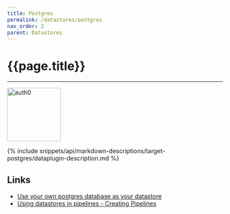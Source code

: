 ```yaml
---
title: Postgres
permalink: /datastores/postgres
nav_order: 2
parent: Datastores
---
```


# {{page.title}}

---

<img src="{{site.baseurl}}/assets/datastore_images/target-postgres.png" width="125" alt="auth0">

{% include snippets/api/markdown-descriptions/target-postgres/dataplugin-description.md %}

## Links

- [Use your own postgres database as your datastore]({{site.baseurl}}/datastores/default-datastore)
- [Using datastores in pipelines - Creating Pipelines]({{site.baseurl}}/tutorials/creating-pipelines)